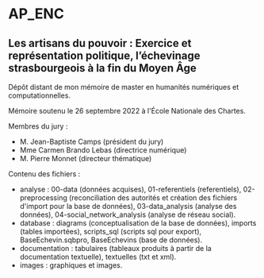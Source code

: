 # AP_ENC
## Les artisans du pouvoir : Exercice et représentation politique, l’échevinage strasbourgeois à la fin du Moyen Âge

Dépôt distant de mon mémoire de master en humanités numériques et computationnelles.

Mémoire soutenu le 26 septembre 2022 à l'École Nationale des Chartes.

Membres du jury :
- M. Jean-Baptiste Camps (président du jury)
- Mme Carmen Brando Lebas (directrice numérique)
- M. Pierre Monnet (directeur thématique)

Contenu des fichiers :
- analyse : 00-data (données acquises), 01-referentiels (referentiels), 02-preprocessing (reconciliation des autorités et création des fichiers d'import pour la base de données), 03-data_analysis (analyse des données), 04-social_network_analysis (analyse de réseau social).
- database : diagrams (conceptualisation de la base de données), imports (tables importées), scripts_sql (scripts sql pour export), BaseEchevin.sqbpro, BaseEchevins (base de données).
- documentation : tabulaires (tableaux produits à partir de la documentation textuelle), textuelles (txt et xml).
- images : graphiques et images.
